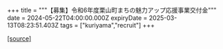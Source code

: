 +++
title = """【募集】令和6年度栗山町まちの魅力アップ応援事業交付金"""
date = 2024-05-22T04:00:00.000Z
expiryDate = 2025-03-13T08:23:51.403Z
tags = ["kuriyama","recruit"]
+++


[[source]](https://www.town.kuriyama.hokkaido.jp/soshiki/31/633.html)
